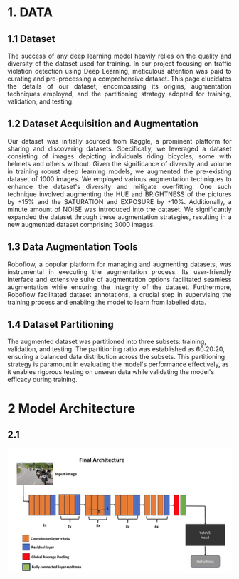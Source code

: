 # 1. DATA
## 1.1 Dataset

<div align="justify">
The success of any deep learning model heavily relies on the quality and diversity of the dataset used for training. In our project focusing on traffic violation detection using Deep Learning, meticulous attention was paid to curating and pre-processing a comprehensive dataset. This page elucidates the details of our dataset, encompassing its origins, augmentation techniques employed, and the partitioning strategy adopted for training, validation, and testing.
</div>

## 1.2 Dataset Acquisition and Augmentation

<div align="justify">
Our dataset was initially sourced from Kaggle, a prominent platform for sharing and discovering datasets. Specifically, we leveraged a dataset consisting of images depicting individuals riding bicycles, some with helmets and others without. Given the significance of diversity and volume in training robust deep learning models, we augmented the pre-existing dataset of 1000 images. We employed various augmentation techniques to enhance the dataset's diversity and mitigate overfitting. One such technique involved augmenting the HUE and BRIGHTNESS of the pictures by ±15% and the SATURATION and EXPOSURE by ±10%. Additionally, a minute amount of NOISE was introduced into the dataset. We significantly expanded the dataset through these augmentation strategies, resulting in a new augmented dataset comprising 3000 images.
</div>

## 1.3 Data Augmentation Tools

<div align="justify">
Roboflow, a popular platform for managing and augmenting datasets, 
was instrumental in executing the augmentation process. Its user-friendly interface and extensive 
suite of augmentation options facilitated seamless augmentation while ensuring the integrity of the 
dataset. Furthermore, Roboflow facilitated dataset annotations, a crucial step in supervising the 
training process and enabling the model to learn from labelled data. 
</div>

## 1.4 Dataset Partitioning
The augmented dataset was partitioned into three 
subsets: training, validation, and testing. The partitioning ratio was established as 60:20:20, 
ensuring a balanced data distribution across the subsets. This partitioning strategy is paramount 
in evaluating the model's performance effectively, as it enables rigorous testing on unseen data 
while validating the model's efficacy during training. 

# 2 Model Architecture
## 2.1
![Example Image](./Images/Arch.jpg)

